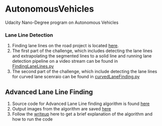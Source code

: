 # AutonomousVehicles
Udacity Nano-Degree program on Autonomous Vehicles

### Lane Line Detection
1. Finding lane lines on the road project is located [here](https://github.com/schandrachary/AutonomousVehicles/tree/finding_lane_lines/Fundamentals_of_computer_vision/CarND-LaneLines-P1-master).
2. The first part of the challenge, which includes detecting the lane lines and extrapolating the segmented lines to a solid line and running lane detection pipeline on a video stream can be found in [FindingLaneLines.py](https://github.com/schandrachary/AutonomousVehicles/blob/finding_lane_lines/Fundamentals_of_computer_vision/CarND-LaneLines-P1-master/FindingLaneLines.py)
3. The second part of the challenge, which include detecting the lane lines for curved lane scenraio can be found in [curvedLaneFinding.py](https://github.com/schandrachary/AutonomousVehicles/blob/finding_lane_lines/Fundamentals_of_computer_vision/CarND-LaneLines-P1-master/curvedLaneFinding.py)

## Advanced Lane Line Finding

1. Source code for Advanced Lane Line finding algorithm is found [here](https://github.com/schandrachary/AutonomousVehicles/tree/advanced_computer_vision/Advanced%20Computer%20Vision/CarND-Advanced-Lane-Lines-master/source)
2. Output images from the algorithm are saved [here](https://github.com/schandrachary/AutonomousVehicles/tree/advanced_computer_vision/Advanced%20Computer%20Vision/CarND-Advanced-Lane-Lines-master/output_images)
3. Follow the [writeup](https://github.com/schandrachary/AutonomousVehicles/blob/advanced_computer_vision/Advanced%20Computer%20Vision/CarND-Advanced-Lane-Lines-master/writeup_template.md) here to get a brief explanation of the algorithm and how to run the code
